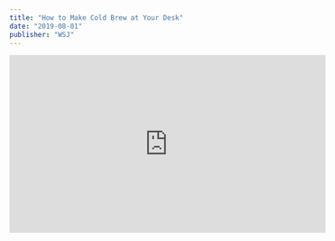 ```yaml
---
title: "How to Make Cold Brew at Your Desk"
date: "2019-08-01"
publisher: "WSJ"
---
```


<iframe allowfullscreen="true" webkitallowfullscreen="true" mozallowfullscreen="true" frameborder="0" scrolling="no" width="560" height="315" src="https://video-api.wsj.com/api-video/player/v3/iframe.html?guid=FF37B34D-41AA-4B34-A26E-2EDC7F366F63"></iframe>